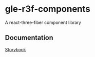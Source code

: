 # gle-r3f-components
A react-three-fiber component library

## Documentation
[Storybook](https://guyettinger.github.io/gle-r3f-components/)